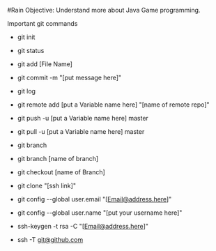 #Rain
Objective: Understand more about Java Game programming.

Important git commands

- git init
- git status
- git add [File Name]
- git commit -m "[put message here]"
- git log
- git remote add [put a Variable name here] "[name of remote repo]"
- git push -u [put a Variable name here] master
- git pull -u [put a Variable name here] master
- git branch
- git branch [name of branch]
- git checkout [name of Branch]
- git clone "[ssh link]"
- git config --global user.email "[Email@address.here]"
- git config --global user.name "[put your username here]"

- ssh-keygen -t rsa -C "[Email@address.here]"
- ssh -T git@github.com
